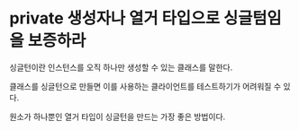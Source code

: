 # private 생성자나 열거 타입으로 싱글텀임을 보증하라

싱글턴이란 인스턴스를 오직 하나만 생성할 수 있는 클래스를 말한다.

클래스를 싱글턴으로 만들면 이를 사용하는 클라이언트를 테스트하기가 어려워질 수 있다.

원소가 하나뿐인 열거 타입이 싱글턴을 만드는 가장 좋은 방법이다.